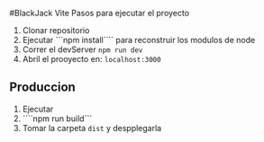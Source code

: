 #BlackJack Vite
Pasos para ejecutar el proyecto 

1. Clonar repositorio
2. Ejecutar ```npm install```` para reconstruir los modulos de node
3. Correr el devServer ```npm run dev```
4. Abril el prooyecto en: ```localhost:3000```

## Produccion
1. Ejecutar
2. ````npm run build```
3. Tomar la carpeta ```dist``` y despplegarla
